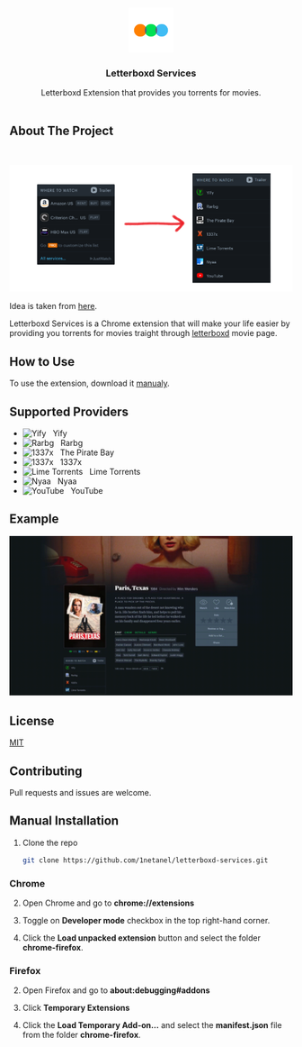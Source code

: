 <br />
<p align="center">
  <a href="https://github.com/1netanel/letterboxd-services.git">
    <img src="icon.svg" alt="Logo" width="80" height="80">
  </a>  
  
  <h3 align="center">Letterboxd Services</h3>

  <p align="center">
    Letterboxd Extension that provides you torrents for movies.
    <br/>
    <br/>

## About The Project

<br />

![previewv](screenshots/screenshot2.png)
<br/>

Idea is taken from [here](https://github.com/Hame-daani/letterboxd_util).

Letterboxd Services is a Chrome extension that will make your life easier by providing you torrents for movies traight through [letterboxd](https://letterboxd.com/) movie page.

## How to Use

To use the extension, download it [manualy](#manual-installation).

## Supported Providers

- <img src="https://yts.rs/images/favicon.ico" alt="Yify" /> &nbsp; Yify
- <img src="https://rarbg.to/favicon.ico" alt="Rarbg" /> &nbsp; Rarbg
- <img src="https://thepiratebay.org/favicon.ico" alt="1337x" /> &nbsp; The Pirate Bay
- <img src="https://1337xto.to/images/favicon.ico" alt="1337x" /> &nbsp; 1337x
- <img src="https://limetorrents.cyou/favicon.ico" alt="Lime Torrents" width="16"/> &nbsp; Lime Torrents
- <img src="https://nyaa.si/static/favicon.png" alt="Nyaa" width="16"/> &nbsp; Nyaa
- <img src="https://www.youtube.com/favicon.ico" alt="YouTube" width="16"/> &nbsp; YouTube

## Example

![Demo video](screenshots/example.gif)

## License

[MIT](LICENSE)

## Contributing

Pull requests and issues are welcome.

## Manual Installation

1. Clone the repo

   ```sh
   git clone https://github.com/1netanel/letterboxd-services.git
   ```

### Chrome

2. Open Chrome and go to **chrome://extensions**

3. Toggle on **Developer mode** checkbox in the top right-hand corner.

4. Click the **Load unpacked extension** button and select the folder **chrome-firefox**.

### Firefox

2. Open Firefox and go to **about:debugging#addons**

3. Click **Temporary Extensions**

4. Click the **Load Temporary Add-on…** and select the **manifest.json** file from the folder **chrome-firefox**.
